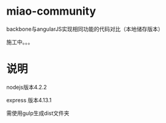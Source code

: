 # miao-community
backbone与angularJS实现相同功能的代码对比（本地储存版本）

施工中。。。
# 说明
nodejs版本4.2.2

express 版本4.13.1

需使用gulp生成dist文件夹
